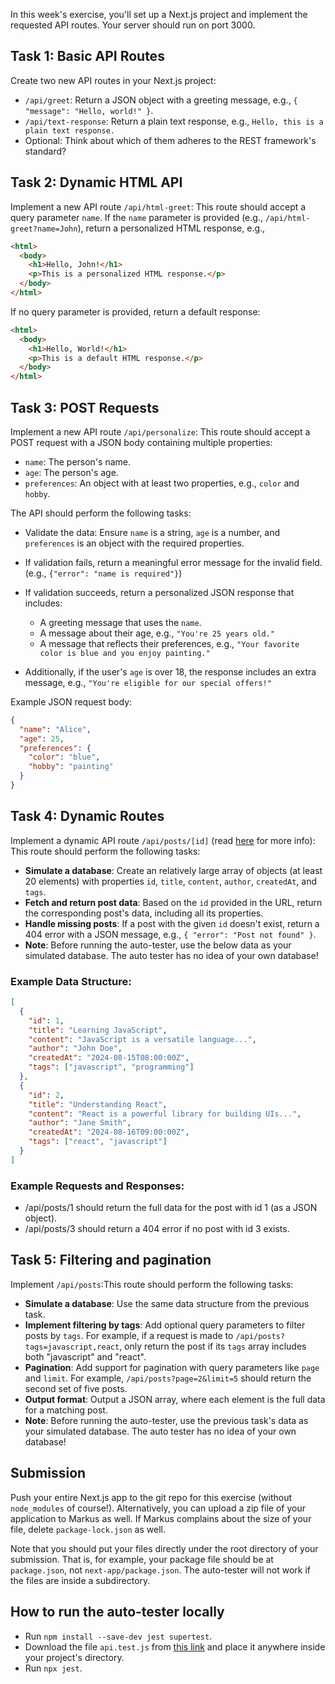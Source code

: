 In this week's exercise, you'll set up a Next.js project and implement the requested API routes. Your server should run on port 3000.

## Task 1: Basic API Routes

Create two new API routes in your Next.js project:

- `/api/greet`: Return a JSON object with a greeting message, e.g., `{ "message": "Hello, world!" }`.
- `/api/text-response`: Return a plain text response, e.g., `Hello, this is a plain text response.`
- Optional: Think about which of them adheres to the REST framework's standard?

## Task 2: Dynamic HTML API

Implement a new API route `/api/html-greet`: This route should accept a query parameter `name`. If the `name` parameter is provided (e.g., `/api/html-greet?name=John`), return a personalized HTML response, e.g.,

```html
<html>
  <body>
    <h1>Hello, John!</h1>
    <p>This is a personalized HTML response.</p>
  </body>
</html>
```

If no query parameter is provided, return a default response:

```html
<html>
  <body>
    <h1>Hello, World!</h1>
    <p>This is a default HTML response.</p>
  </body>
</html>
```

## Task 3: POST Requests

Implement a new API route `/api/personalize`: This route should accept a POST request with a JSON body containing multiple properties:

- `name`: The person's name.
- `age`: The person's age.
- `preferences`: An object with at least two properties, e.g., `color` and `hobby`.

The API should perform the following tasks:

- Validate the data: Ensure `name` is a string, `age` is a number, and `preferences` is an object with the required properties.
- If validation fails, return a meaningful error message for the invalid field. (e.g., `{"error": "name is required"}`)
- If validation succeeds, return a personalized JSON response that includes:

  - A greeting message that uses the `name`.
  - A message about their age, e.g., `"You're 25 years old."`
  - A message that reflects their preferences, e.g., `"Your favorite color is blue and you enjoy painting."`

- Additionally, if the user's `age` is over 18, the response includes an extra message, e.g., `"You're eligible for our special offers!"`

Example JSON request body:

```json
{
  "name": "Alice",
  "age": 25,
  "preferences": {
    "color": "blue",
    "hobby": "painting"
  }
}
```

## Task 4: Dynamic Routes

Implement a dynamic API route `/api/posts/[id]` (read [here](https://nextjs.org/docs/pages/building-your-application/routing/dynamic-routes) for more info): This route should perform the following tasks:

- **Simulate a database**: Create an relatively large array of objects (at least 20 elements) with properties `id`, `title`, `content`, `author`, `createdAt`, and `tags`.
- **Fetch and return post data**: Based on the `id` provided in the URL, return the corresponding post's data, including all its properties.
- **Handle missing posts**: If a post with the given `id` doesn't exist, return a 404 error with a JSON message, e.g., `{ "error": "Post not found" }`.
- **Note**: Before running the auto-tester, use the below data as your simulated database. The auto tester has no idea of your own database!

### Example Data Structure:

```json
[
  {
    "id": 1,
    "title": "Learning JavaScript",
    "content": "JavaScript is a versatile language...",
    "author": "John Doe",
    "createdAt": "2024-08-15T08:00:00Z",
    "tags": ["javascript", "programming"]
  },
  {
    "id": 2,
    "title": "Understanding React",
    "content": "React is a powerful library for building UIs...",
    "author": "Jane Smith",
    "createdAt": "2024-08-16T09:00:00Z",
    "tags": ["react", "javascript"]
  }
]
```

### Example Requests and Responses:

- /api/posts/1 should return the full data for the post with id 1 (as a JSON object).
- /api/posts/3 should return a 404 error if no post with id 3 exists.

## Task 5: Filtering and pagination

Implement `/api/posts`:This route should perform the following tasks:

- **Simulate a database**: Use the same data structure from the previous task.
- **Implement filtering by tags**: Add optional query parameters to filter posts by `tags`. For example, if a request is made to `/api/posts?tags=javascript,react`, only return the post if its `tags` array includes both "javascript" and "react".
- **Pagination**: Add support for pagination with query parameters like `page` and `limit`. For example, `/api/posts?page=2&limit=5` should return the second set of five posts.
- **Output format**: Output a JSON array, where each element is the full data for a matching post.
- **Note**: Before running the auto-tester, use the previous task's data as your simulated database. The auto tester has no idea of your own database!

## Submission

Push your entire Next.js app to the git repo for this exercise (without `node_modules` of course!). Alternatively, you can upload a zip file of your application to Markus as well. If Markus complains about the size of your file, delete `package-lock.json` as well.

Note that you should put your files directly under the root directory of your submission. That is, for example, your package file should be at `package.json`, not `next-app/package.json`. The auto-tester will not work if the files are inside a subdirectory.

## How to run the auto-tester locally

- Run `npm install --save-dev jest supertest`.
- Download the file `api.test.js` from [this link](./e3/api.test.js) and place it anywhere inside your project's directory.
- Run `npx jest`.
